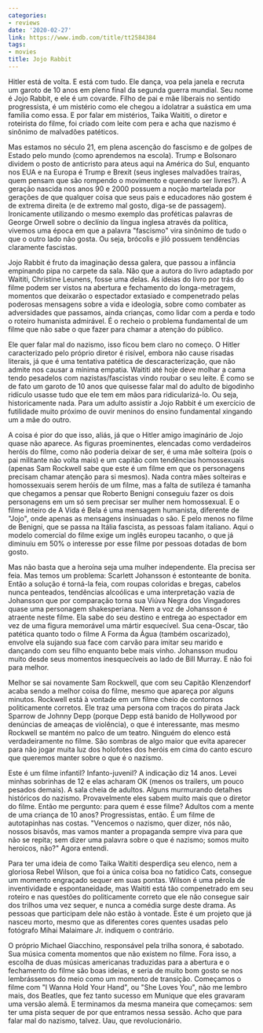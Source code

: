 ```yaml
---
categories:
- reviews
date: '2020-02-27'
link: https://www.imdb.com/title/tt2584384
tags:
- movies
title: Jojo Rabbit
---
```


Hitler está de volta. E está com tudo. Ele dança, voa pela janela e recruta um garoto de 10 anos em pleno final da segunda guerra mundial. Seu nome é Jojo Rabbit, e ele é um covarde. Filho de pai e mãe liberais no sentido progressista, é um mistério como ele chegou a idolatrar a suástica em uma família como essa. E por falar em mistérios, Taika Waititi, o diretor e roteirista do filme, foi criado com leite com pera e acha que nazismo é sinônimo de malvadões patéticos.

Mas estamos no século 21, em plena ascenção do fascismo e de golpes de Estado pelo mundo (como aprendemos na escola). Trump e Bolsonaro dividem o posto de anticristo para ateus aqui na América do Sul, enquanto nos EUA e na Europa é Trump e Brexit (seus ingleses malvadões traíras, quem pensam que são rompendo o movimento e querendo ser livres?). A geração nascida nos anos 90 e 2000 possuem a noção martelada por gerações de que qualquer coisa que seus pais e educadores não gostem é de extrema direita (e de extremo mal gosto, diga-se de passagem). Ironicamente utilizando o mesmo exemplo das proféticas palavras de George Orwell sobre o declínio da língua inglesa através da política, vivemos uma época em que a palavra "fascismo" vira sinônimo de tudo o que o outro lado não gosta. Ou seja, brócolis e jiló possuem tendências claramente fascistas.

Jojo Rabbit é fruto da imaginação dessa galera, que passou a infância empinando pipa no carpete da sala. Não que a autora do livro adaptado por Waititi, Christine Leunens, fosse uma delas. As ideias do livro por trás do filme podem ser vistos na abertura e fechamento do longa-metragem, momentos que deixarão o espectador extasiado e compenetrado pelas poderosas mensagens sobre a vida e ideologia, sobre como combater as adversidades que passamos, ainda crianças, como lidar com a perda e todo o roteiro humanista admirável. É o recheio o problema fundamental de um filme que não sabe o que fazer para chamar a atenção do público.

Ele quer falar mal do nazismo, isso ficou bem claro no começo. O Hitler caracterizado pelo próprio diretor é risível, embora não cause risadas literais, já que é uma tentativa patética de descaracterização, que não admite nos causar a mínima empatia. Waititi até hoje deve molhar a cama tendo pesadelos com nazistas/fascistas vindo roubar o seu leite. É como se de fato um garoto de 10 anos que quisesse falar mal do adulto de bigodinho ridículo usasse tudo que ele tem em mãos para ridicularizá-lo. Ou seja, historicamente nada. Para um adulto assistir a Jojo Rabbit é um exercício de futilidade muito próximo de ouvir meninos do ensino fundamental xingando um a mãe do outro.

A coisa é pior do que isso, aliás, já que o Hitler amigo imaginário de Jojo quase não aparece. As figuras proeminentes, elencadas como verdadeiros heróis do filme, como não poderia deixar de ser, é uma mãe solteira (pois o pai militante não volta mais) e um capitão com tendências homossexuais (apenas Sam Rockwell sabe que este é um filme em que os personagens precisam chamar atenção para si mesmos). Nada contra mães solteiras e homossexuais serem heróis de um filme, mas a falta de sutileza é tamanha que chegamos a pensar que Roberto Benigni conseguiu fazer os dois personagens em um só sem precisar ser mulher nem homossexual. E o filme inteiro de A Vida é Bela é uma mensagem humanista, diferente de "Jojo", onde apenas as mensagens insinuadas o são. E pelo menos no filme de Benigni, que se passa na Itália fascista, as pessoas falam italiano. Aqui o modelo comercial do filme exige um inglês europeu tacanho, o que já diminuiu em 50% o interesse por esse filme por pessoas dotadas de bom gosto.

Mas não basta que a heroína seja uma mulher independente. Ela precisa ser feia. Mas temos um problema: Scarlett Johansson é estonteante de bonita. Então a solução é torná-la feia, com roupas coloridas e bregas, cabelos nunca penteados, tendências alcoólicas e uma interpretação vazia de Johansson que por comparação torna sua Viúva Negra dos Vingadores quase uma personagem shakesperiana. Nem a voz de Johansson é atraente neste filme. Ela sabe do seu destino e entrega ao espectador em vez de uma figura memorável uma mártir esquecível. Sua cena-Oscar, tão patética quanto todo o filme A Forma da Água (também oscarizado), envolve ela sujando sua face com carvão para imitar seu marido e dançando com seu filho enquanto bebe mais vinho. Johansson mudou muito desde seus momentos inesquecíveis ao lado de Bill Murray. E não foi para melhor.

Melhor se sai novamente Sam Rockwell, que com seu Capitão Klenzendorf acaba sendo a melhor coisa do filme, mesmo que apareça por alguns minutos. Rockwell está à vontade em um filme cheio de contornos politicamente corretos. Ele traz uma persona com traços do pirata Jack Sparrow de Johnny Depp (porque Depp está banido de Hollywood por denúncias de ameaças de violência), o que é interessante, mas mesmo Rockwell se mantém no palco de um teatro. Ninguém do elenco está verdadeiramente no filme. São sombras de algo maior que evita aparecer para não jogar muita luz dos holofotes dos heróis em cima do canto escuro que queremos manter sobre o que é o nazismo.

Este é um filme infantil? Infanto-juvenil? A indicação diz 14 anos. Levei minhas sobrinhas de 12 e elas acharam OK (menos os trailers, um pouco pesados demais). A sala cheia de adultos. Alguns murmurando detalhes históricos do nazismo. Provavelmente eles sabem muito mais que o diretor do filme. Então me pergunto: para quem é esse filme? Adultos com a mente de uma criança de 10 anos? Progressistas, então. É um filme de autotapinhas nas costas. "Vencemos o nazismo, quer dizer, nós não, nossos bisavôs, mas vamos manter a propaganda sempre viva para que não se repita; sem dizer uma palavra sobre o que é nazismo; somos muito heroicos, não?" Agora entendi.

Para ter uma ideia de como Taika Waititi desperdiça seu elenco, nem a gloriosa Rebel Wilson, que foi a única coisa boa no fatídico Cats, consegue um momento engraçado sequer em suas pontas. Wilson é uma pérola de inventividade e espontaneidade, mas Waititi está tão compenetrado em seu roteiro e nas questões do politicamente correto que ele não consegue sair dos trilhos uma vez sequer, e nunca a comédia surge deste drama. As pessoas que participam dele não estão à vontade. Este é um projeto que já nasceu morto, mesmo que as diferentes cores quentes usadas pelo fotógrafo Mihai Malaimare Jr. indiquem o contrário.

O próprio Michael Giacchino, responsável pela trilha sonora, é sabotado. Sua música comenta momentos que não existem no filme. Fora isso, a escolha de duas músicas americanas traduzidas para a abertura e o fechamento do filme são boas ideias, e seria de muito bom gosto se nos lembrássemos do meio como um momento de transição. Começamos o filme com "I Wanna Hold Your Hand", ou "She Loves You", não me lembro mais, dos Beatles, que fez tanto sucesso em Munique que eles gravaram uma versão alemã. E terminamos da mesma maneira que começamos: sem ter uma pista sequer de por que entramos nessa sessão. Acho que para falar mal do nazismo, talvez. Uau, que revolucionário.